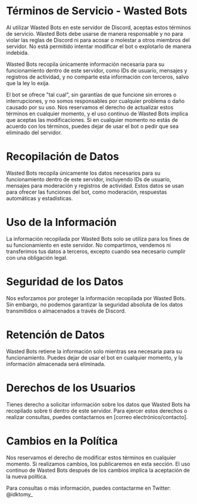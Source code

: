 # Términos de Servicio - Wasted Bots

Al utilizar Wasted Bots en este servidor de Discord, aceptas estos términos de servicio.
Wasted Bots debe usarse de manera responsable y no para violar las reglas de Discord ni para acosar o molestar a otros miembros del servidor.
No está permitido intentar modificar el bot o explotarlo de manera indebida.

Wasted Bots recopila únicamente información necesaria para su funcionamiento dentro de este servidor, como IDs de usuario, mensajes y registros de actividad, y no comparte esta información con terceros, salvo que la ley lo exija.

El bot se ofrece "tal cual", sin garantías de que funcione sin errores o interrupciones, y no somos responsables por cualquier problema o daño causado por su uso. Nos reservamos el derecho de actualizar estos términos en cualquier momento, y el uso continuo de Wasted Bots implica que aceptas las modificaciones.
Si en cualquier momento no estás de acuerdo con los términos, puedes dejar de usar el bot o pedir que sea eliminado del servidor.

# Recopilación de Datos

Wasted Bots recopila únicamente los datos necesarios para su funcionamiento dentro de este servidor, incluyendo IDs de usuario, mensajes para moderación y registros de actividad. Estos datos se usan para ofrecer las funciones del bot, como moderación, respuestas automáticas y estadísticas.

# Uso de la Información

La información recopilada por Wasted Bots solo se utiliza para los fines de su funcionamiento en este servidor. No compartimos, vendemos ni transferimos tus datos a terceros, excepto cuando sea necesario cumplir con una obligación legal.

# Seguridad de los Datos

Nos esforzamos por proteger la información recopilada por Wasted Bots. Sin embargo, no podemos garantizar la seguridad absoluta de los datos transmitidos o almacenados a través de Discord.

# Retención de Datos

Wasted Bots retiene la información solo mientras sea necesaria para su funcionamiento. Puedes dejar de usar el bot en cualquier momento, y la información almacenada será eliminada.

# Derechos de los Usuarios

Tienes derecho a solicitar información sobre los datos que Wasted Bots ha recopilado sobre ti dentro de este servidor. Para ejercer estos derechos o realizar consultas, puedes contactarnos en [correo electrónico/contacto].

# Cambios en la Política

Nos reservamos el derecho de modificar estos términos en cualquier momento. Si realizamos cambios, los publicaremos en esta sección. El uso continuo de Wasted Bots después de los cambios implica la aceptación de la nueva política.

Para consultas o más información, puedes contactarme en Twitter: @idktomy_
